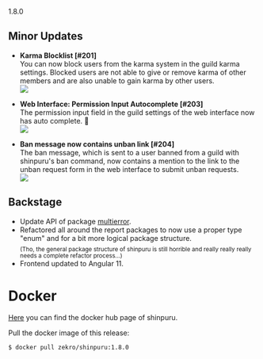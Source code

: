 1.8.0

## Minor Updates

- **Karma Blocklist [#201]**  
  You can now block users from the karma system in the guild karma settings. Blocked users are not able to give or remove karma of other members and are also unable to gain karma by other users.  
  ![](https://i.imgur.com/ZokXOze.gif)

- **Web Interface: Permission Input Autocomplete [#203]**  
  The permission input field in the guild settings of the web interface now has auto complete. 🎉  
  ![](https://user-images.githubusercontent.com/16734205/109003709-13944700-76a8-11eb-92db-1eff56d1b520.gif)

- **Ban message now contains unban link [#204]**  
  The ban message, which is sent to a user banned from a guild with shinpuru's ban command, now contains a mention to the link to the unban request form in the web interface to submit unban requests.  
  ![](https://i.imgur.com/XilUjgV.png)

<!-- ## Bug Fixes

-  -->

## Backstage

- Update API of package [multierror](https://pkg.go.dev/github.com/zekroTJA/shinpuru/pkg/multierror).
- Refactored all around the report packages to now use a proper type "enum" and for a bit more logical package structure.  
<sub>(Tho, the general package structure of shinpuru is still horrible and really really really needs a complete refactor process...)</sub>
- Frontend updated to Angular 11.

# Docker

[Here](https://hub.docker.com/r/zekro/shinpuru) you can find the docker hub page of shinpuru.

Pull the docker image of this release:
```
$ docker pull zekro/shinpuru:1.8.0
```